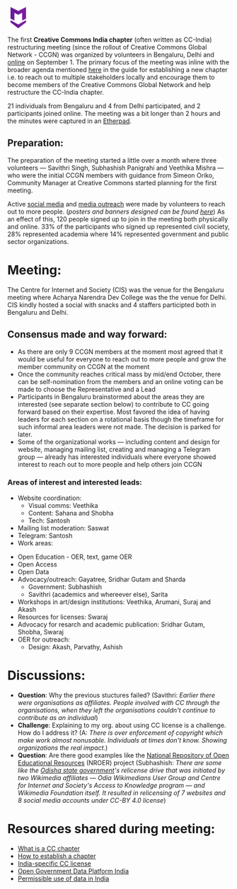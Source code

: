 ![alt text](https://github.com/adam-p/markdown-here/raw/master/src/common/images/icon48.png "Logo Title Text 1")

The first **Creative Commons India chapter** (often written as CC-India) restructuring meeting (since the rollout of Creative Commons Global Network - CCGN) was organized by volunteers in Bengaluru, Delhi and [online](https://meet.jit.si/cc-india) on September 1. The primary focus of the meeting was inline with the broader agenda mentioned [here](https://github.com/creativecommons/global-network-strategy/blob/master/docs/Guide_for_creating_a_chapter.md#step-3-convene-the-first-meeting) in the guide for establishing a new chapter i.e. to reach out to multiple stakeholders locally and encourage them to become members of the Creative Commons Global Network and help restructure the CC-India chapter.

21 individuals from Bengaluru and 4 from Delhi participated, and 2 participants joined online. The meeting was a bit longer than 2 hours and the minutes were captured in an [Etherpad](https://etherpad.wikimedia.org/p/ccindia1).

## Preparation:
The preparation of the meeting started a little over a month where three volunteers — Savithri Singh, Subhashish Panigrahi and Veethika Mishra — who were the initial CCGN members with guidance from Simeon Oriko, Community Manager at Creative Commons started planning for the first meeting.

Active [social media](https://twitter.com/ofdnorg/status/1027582777388986369) and [media outreach](https://thewire.in/tech/as-creative-commons-restructures-globally-what-should-its-future-in-india-look-like) were made by volunteers to reach out to more people. (*posters and banners designed can be found [here](https://github.com/ofdn/marks/tree/master/CC-India)*) As an effect of this, 120 people signed up to join in the meeting both physically and online. 33% of the participants who signed up represented civil society, 28% represented academia where 14% represented government and public sector organizations.

# Meeting:
The Centre for Internet and Society (CIS) was the venue for the Bengaluru meeting where Acharya Narendra Dev College was the the venue for Delhi. CIS kindly hosted a social with snacks and 4 staffers participted both in Bengaluru and Delhi.

## Consensus made and way forward:
* As there are only 9 CCGN members at the moment most agreed that it would be useful for everyone to reach out to more people and grow the member community on CCGN at the moment
* Once the community reaches critical mass by mid/end October, there can be self-nomination from the members and an online voting can be made to choose the Representative and a Lead
* Participants in Bengaluru brainstormed about the areas they are interested (see separate section below) to contribute to CC going forward based on their expertise. Most favored the idea of having leaders for each section on a rotational basis though the timeframe for such informal area leaders were not made. The decision is parked for later.
* Some of the organizational works — including content and design for website, managing mailing list, creating and managing a Telegram group — already has interested individuals where everyone showed interest to reach out to more people and help others join CCGN

### Areas of interest and interested leads:
* Website coordination:
  - Visual comms: Veethika
  - Content: Sahana and Shobha
  - Tech: Santosh
* Mailing list moderation: Saswat
* Telegram: Santosh
* Work areas:
- Open Education - OER, text, game OER
- Open Access
- Open Data
- Advocacy/outreach: Gayatree, Sridhar Gutam and Sharda
  - Government: Subhashish
  - Savithri (academics and whereever else), Sarita
- Workshops in art/design institutions: Veethika, Arumani, Suraj and Akash
- Resources for licenses: Swaraj
- Advocacy for resarch and academic publication: Sridhar Gutam, Shobha, Swaraj
- OER for outreach:
  - Design: Akash, Parvathy, Ashish

# Discussions:
*  **Question**: Why the previous stuctures failed? (Savithri: *Earlier there were organisations as affiliates. People involved with CC through the organisations, when they left the organisations couldn't continue to contribute as an individual*)
*  **Challenge**: Explaining to my org. about using CC license is a challenge. How do I address it? (A: *There is over enforcement of copyright which make work almost nonusable. Individuals at times don't know. Showing organizations the real impact.*)
* **Question**: Are there good examples like the [National Repository of Open Educational Resources](https://nroer.gov.in/welcome) (NROER) project (Subhashish: *There are some like the [Odisha state government](https://blog.wikimedia.org/2017/09/18/odisha-social-media-free-license/)'s relicense drive that was initiated by two Wikimedia affiliates — Odia Wikimedians User Group and Centre for Internet and Society's Access to Knowledge program — and Wikimedia Foundation itself. It resulted in relicensing of 7 websites and 8 social media accounts under CC-BY 4.0 license*)

# Resources shared during meeting:
* [What is a CC chapter](https://github.com/creativecommons/global-network-strategy/blob/master/docs/chapters-standards.md)
* [How to establish a chapter](https://github.com/creativecommons/global-network-strategy/blob/master/docs/Guide_for_creating_a_chapter.md)
* [India-specific CC license](https://creativecommons.org/licenses/by-sa/2.5/in/)
* [Open Government Data Platform India](https://data.gov.in/)
* [Permissible use of data in India](https://data.gov.in/government-open-data-license-india)
